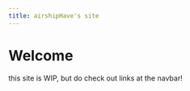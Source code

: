 ```yaml
---
title: airshipHave's site
---
```


# Welcome

this site is WIP, but do check out links at the navbar!






